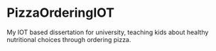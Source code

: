 # PizzaOrderingIOT
My IOT based dissertation for university, teaching kids about healthy nutritional choices through ordering pizza.
